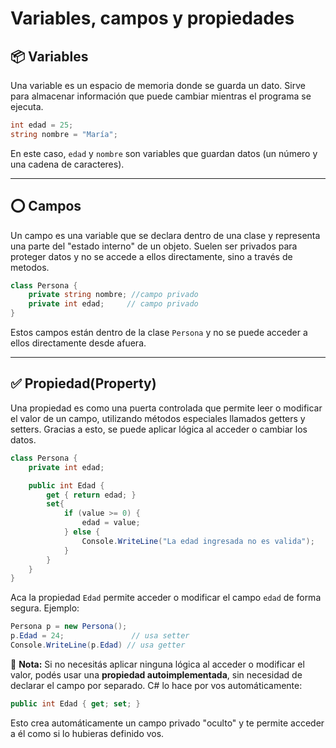 # Variables, campos y propiedades

## 📦 Variables

Una variable es un espacio de memoria donde se guarda un dato. Sirve para almacenar información que puede cambiar mientras el programa se ejecuta.

```csharp
int edad = 25;
string nombre = "María";
```

En este caso, `edad` y `nombre` son variables que guardan datos (un número y una cadena de caracteres).

---

## ⭕ Campos

Un campo es una variable que se declara dentro de una clase y representa una parte del "estado interno" de un objeto. Suelen ser privados para proteger datos y no se accede a ellos directamente, sino a través de metodos.

```csharp
class Persona {
    private string nombre; //campo privado
    private int edad;     // campo privado
}
```

Estos campos están dentro de la clase `Persona` y no se puede acceder a ellos directamente desde afuera.

---

## ✅ Propiedad(Property)

Una propiedad es como una puerta controlada que permite leer o modificar el valor de un campo, utilizando métodos especiales llamados getters y setters. Gracias a esto, se puede aplicar lógica al acceder o cambiar los datos.

```csharp
class Persona {
    private int edad;

    public int Edad {
        get { return edad; }
        set{
            if (value >= 0) {
                edad = value;
            } else {
                Console.WriteLine("La edad ingresada no es valida");
            }
        }
    }
}
```

Aca la propiedad `Edad` permite acceder o modificar el campo `edad` de forma segura. Ejemplo:

```csharp
Persona p = new Persona();
p.Edad = 24;               // usa setter
Console.WriteLine(p.Edad) // usa getter
```

📌 **Nota:** Si no necesitás aplicar ninguna lógica al acceder o modificar el valor, podés usar una **propiedad autoimplementada**, sin necesidad de declarar el campo por separado. C# lo hace por vos automáticamente:

```csharp
public int Edad { get; set; }
```

Esto crea automáticamente un campo privado "oculto" y te permite acceder a él como si lo hubieras definido vos.
